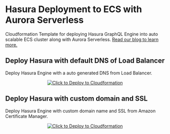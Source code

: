 # Hasura Deployment to ECS with Aurora Serverless

Cloudformation Template for deploying Hasura GraphQL Engine into auto scalable ECS cluster along with Aurora Serverless. [Read our blog to learn more.](https://www.antstack.io/blog/how-to-deploy-hasura-grapql-to-aws-with-ecs-and-aurora-serverless/)

## Deploy Hasura with default DNS of Load Balancer

Deploy Hasura Engine with a auto generated DNS from Load Balancer.

<p align="center">
  <a href="https://console.aws.amazon.com/cloudformation/home?region=us-east-1#/stacks/create/template?stackName=Hasura-GraphQL&templateURL=https://antstack-opensource.s3.amazonaws.com/hasura-aws/hasura-default-domain.yaml" target="_blank" rel="noopener noreferrer">
    <img border="0" alt="Click to Deploy to Cloudformation" src="https://s3.amazonaws.com/cloudformation-examples/cloudformation-launch-stack.png">
  </a>
</p>

## Deploy Hasura with custom domain and SSL

Deploy Hasura Engine with custom domain name and SSL from Amazon Certificate Manager.

<p align="center">
  <a href="https://console.aws.amazon.com/cloudformation/home?region=us-east-1#/stacks/create/template?stackName=Hasura-GraphQL&templateURL=https://antstack-opensource.s3.amazonaws.com/hasura-aws/hasura-ssl.yaml" target="_blank" rel="noopener noreferrer">
    <img border="0" alt="Click to Deploy to Cloudformation" src="https://s3.amazonaws.com/cloudformation-examples/cloudformation-launch-stack.png">
  </a>
</p>
